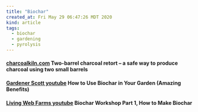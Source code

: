 ```yaml
---
title: "Biochar"
created_at: Fri May 29 06:47:26 MDT 2020
kind: article
tags:
  - biochar
  - gardening
  - pyrolysis
---
```


<h4>
  <a href="http://charcoalkiln.com/two-barrel-charcoal-retort-safe-produce-charcoal/" target="_blank">charcoalkiln.com</a>
  Two-barrel charcoal retort – a safe way to produce charcoal using two small barrels
</h4>

<h4>
  <a href="https://www.youtube.com/watch?v=LWg1fm6Ss1M" target="_blank">Gardener Scott youtube</a>
  How to Use Biochar in Your Garden (Amazing Benefits)
</h4>

<h4>
  <a href="https://www.youtube.com/watch?v=svNg5w7WY0k" target="_blank">Living Web Farms youtube</a>
  Biochar Workshop Part 1, How to Make Biochar
</h4>

<!--
html boilerplate fragments
<a href="" target="_blank"></a>
<a name=""></a>
<img src="" width="400px">
<ul>
  <li></li>
  <li><a href="" target="_blank"></a></li>
</ul>
<pre>
</pre>
<p style="margin-bottom: 2em;"></p>
<hr style="border: 0; height: 3px; background: #333; background-image: linear-gradient(to right, #ccc, #333, #ccc);">
<pre><code>
</code></pre>
<math xmlns='http://www.w3.org/1998/Math/MathML' display='block'>
</math>
:-->
